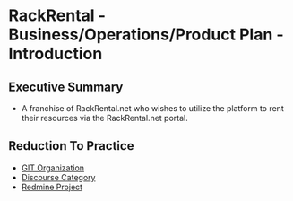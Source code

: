 # RackRental - Business/Operations/Product Plan - Introduction

## Executive Summary

- A franchise of RackRental.net who wishes to utilize the platform to rent their resources via the RackRental.net portal.

## Reduction To Practice

- [GIT Organization](https://git.knownelement.com/RackRental)
- [Discourse Category](https://community.turnsys.com/c/forprofit/rackrental/34)
- [Redmine Project](https://projects.knownelement.com/projects/rackrental-net)
